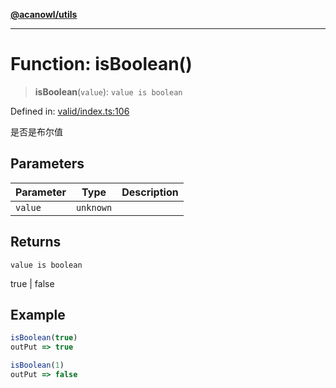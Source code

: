 [**@acanowl/utils**](../../README.md)

***

# Function: isBoolean()

> **isBoolean**(`value`): `value is boolean`

Defined in: [valid/index.ts:106](https://github.com/acanowl/acanowl-framework/blob/e83eea0b29b448bee66564c78f8f3ea4fab8f88b/packages/utils/src/valid/index.ts#L106)

是否是布尔值

## Parameters

| Parameter | Type | Description |
| ------ | ------ | ------ |
| `value` | `unknown` |  |

## Returns

`value is boolean`

true | false

## Example

```ts
isBoolean(true)
outPut => true

isBoolean(1)
outPut => false
```
